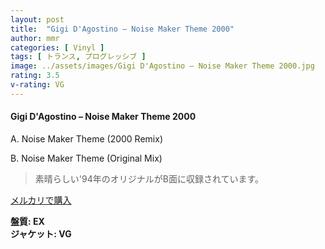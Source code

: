 ```yaml
---
layout: post
title:  "Gigi D'Agostino – Noise Maker Theme 2000"
author: mmr
categories: [ Vinyl ]
tags: [ トランス, プログレッシブ ]
image: ../assets/images/Gigi D'Agostino – Noise Maker Theme 2000.jpg
rating: 3.5
v-rating: VG
---
```


#### Gigi D'Agostino – Noise Maker Theme 2000

A. Noise Maker Theme (2000 Remix)

B. Noise Maker Theme (Original Mix)

> 素晴らしい'94年のオリジナルがB面に収録されています。

[メルカリで購入](https://jp.mercari.com/item/m32554677357)

<div class="mt-4 mb-4 d-flex align-items-center">
<strong class="mr-1">盤質: EX</strong>
</div>
<div class="mt-4 mb-4 d-flex align-items-center">
<strong class="mr-1">ジャケット: VG</strong>
</div>
